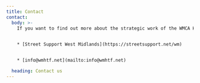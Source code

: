 ```yaml
---
title: Contact
contact:
  body: >-
    If you want to find out more about the strategic work of the WMCA Homelessness Taskforce or want to find out about how you can use any of the resources we have shared on the site then please contact us using the email below:
    

    * [Street Support West Midlands](https://streetsupport.net/wm)


    * [info@wmhtf.net](mailto:info@wmhtf.net)

  heading: Contact us
---
```

